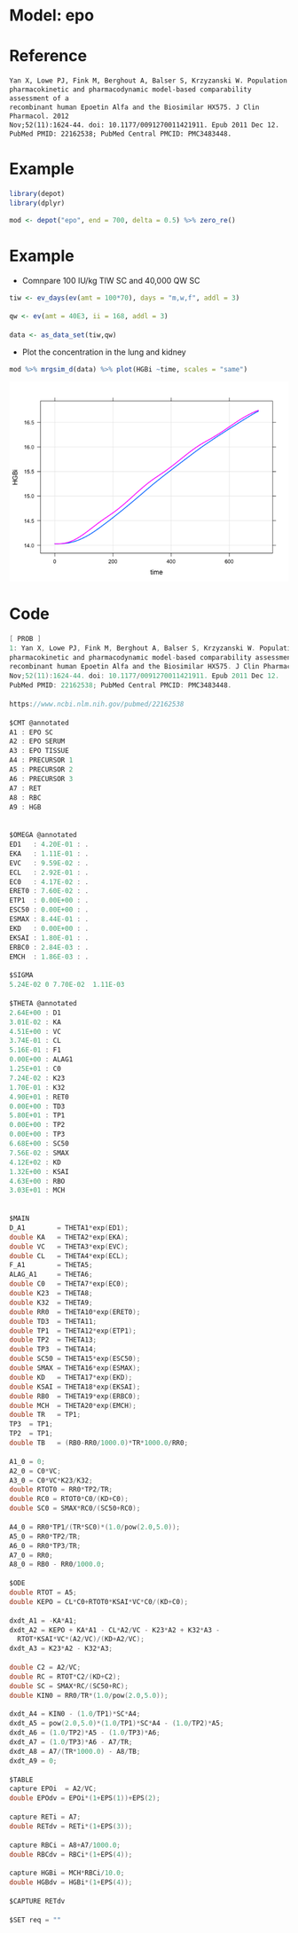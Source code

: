 Model: epo
================

# Reference

    Yan X, Lowe PJ, Fink M, Berghout A, Balser S, Krzyzanski W. Population
    pharmacokinetic and pharmacodynamic model-based comparability assessment of a
    recombinant human Epoetin Alfa and the Biosimilar HX575. J Clin Pharmacol. 2012
    Nov;52(11):1624-44. doi: 10.1177/0091270011421911. Epub 2011 Dec 12. 
    PubMed PMID: 22162538; PubMed Central PMCID: PMC3483448.

# Example

``` r
library(depot)
library(dplyr)
```

``` r
mod <- depot("epo", end = 700, delta = 0.5) %>% zero_re()
```

# Example

  - Comnpare 100 IU/kg TIW SC and 40,000 QW SC

<!-- end list -->

``` r
tiw <- ev_days(ev(amt = 100*70), days = "m,w,f", addl = 3)

qw <- ev(amt = 40E3, ii = 168, addl = 3)

data <- as_data_set(tiw,qw)
```

  - Plot the concentration in the lung and kidney

<!-- end list -->

``` r
mod %>% mrgsim_d(data) %>% plot(HGBi ~time, scales = "same")
```

![](epo_files/figure-gfm/unnamed-chunk-4-1.png)<!-- -->

# Code

``` c
[ PROB ]
1: Yan X, Lowe PJ, Fink M, Berghout A, Balser S, Krzyzanski W. Population
pharmacokinetic and pharmacodynamic model-based comparability assessment of a
recombinant human Epoetin Alfa and the Biosimilar HX575. J Clin Pharmacol. 2012
Nov;52(11):1624-44. doi: 10.1177/0091270011421911. Epub 2011 Dec 12. 
PubMed PMID: 22162538; PubMed Central PMCID: PMC3483448.

https://www.ncbi.nlm.nih.gov/pubmed/22162538

$CMT @annotated
A1 : EPO SC
A2 : EPO SERUM
A3 : EPO TISSUE
A4 : PRECURSOR 1
A5 : PRECURSOR 2
A6 : PRECURSOR 3
A7 : RET
A8 : RBC
A9 : HGB


$OMEGA @annotated
ED1   : 4.20E-01 : .
EKA   : 1.11E-01 : .
EVC   : 9.59E-02 : .
ECL   : 2.92E-01 : .
EC0   : 4.17E-02 : .
ERET0 : 7.60E-02 : .
ETP1  : 0.00E+00 : .
ESC50 : 0.00E+00 : .
ESMAX : 8.44E-01 : .
EKD   : 0.00E+00 : .
EKSAI : 1.80E-01 : .
ERBC0 : 2.84E-03 : .
EMCH  : 1.86E-03 : .

$SIGMA
5.24E-02 0 7.70E-02  1.11E-03

$THETA @annotated
2.64E+00 : D1
3.01E-02 : KA
4.51E+00 : VC
3.74E-01 : CL
5.16E-01 : F1
0.00E+00 : ALAG1  
1.25E+01 : C0 
7.24E-02 : K23  
1.70E-01 : K32
4.90E+01 : RET0  
0.00E+00 : TD3
5.80E+01 : TP1
0.00E+00 : TP2  
0.00E+00 : TP3  
6.68E+00 : SC50
7.56E-02 : SMAX  
4.12E+02 : KD  
1.32E+00 : KSAI  
4.63E+00 : RBO  
3.03E+01 : MCH


$MAIN
D_A1        = THETA1*exp(ED1);
double KA   = THETA2*exp(EKA);
double VC   = THETA3*exp(EVC);
double CL   = THETA4*exp(ECL);
F_A1        = THETA5;
ALAG_A1     = THETA6;
double C0   = THETA7*exp(EC0);
double K23  = THETA8;
double K32  = THETA9;
double RR0  = THETA10*exp(ERET0);
double TD3  = THETA11;
double TP1  = THETA12*exp(ETP1);
double TP2  = THETA13;
double TP3  = THETA14;
double SC50 = THETA15*exp(ESC50);
double SMAX = THETA16*exp(ESMAX);
double KD   = THETA17*exp(EKD);
double KSAI = THETA18*exp(EKSAI);
double RB0  = THETA19*exp(ERBC0);
double MCH  = THETA20*exp(EMCH);
double TR   = TP1;
TP3  = TP1;
TP2  = TP1;
double TB   = (RB0-RR0/1000.0)*TR*1000.0/RR0;

A1_0 = 0;
A2_0 = C0*VC;
A3_0 = C0*VC*K23/K32;
double RTOT0 = RR0*TP2/TR;
double RC0 = RTOT0*C0/(KD+C0);
double SC0 = SMAX*RC0/(SC50+RC0);

A4_0 = RR0*TP1/(TR*SC0)*(1.0/pow(2.0,5.0));
A5_0 = RR0*TP2/TR;
A6_0 = RR0*TP3/TR;
A7_0 = RR0;
A8_0 = RB0 - RR0/1000.0;

$ODE
double RTOT = A5;
double KEPO = CL*C0+RTOT0*KSAI*VC*C0/(KD+C0);

dxdt_A1 = -KA*A1;
dxdt_A2 = KEPO + KA*A1 - CL*A2/VC - K23*A2 + K32*A3 - 
  RTOT*KSAI*VC*(A2/VC)/(KD+A2/VC);
dxdt_A3 = K23*A2 - K32*A3;

double C2 = A2/VC;
double RC = RTOT*C2/(KD+C2);
double SC = SMAX*RC/(SC50+RC);
double KIN0 = RR0/TR*(1.0/pow(2.0,5.0));

dxdt_A4 = KIN0 - (1.0/TP1)*SC*A4;
dxdt_A5 = pow(2.0,5.0)*(1.0/TP1)*SC*A4 - (1.0/TP2)*A5;
dxdt_A6 = (1.0/TP2)*A5 - (1.0/TP3)*A6;
dxdt_A7 = (1.0/TP3)*A6 - A7/TR;
dxdt_A8 = A7/(TR*1000.0) - A8/TB;
dxdt_A9 = 0;

$TABLE
capture EPOi  = A2/VC;
double EPOdv = EPOi*(1+EPS(1))+EPS(2);

capture RETi = A7;
double RETdv = RETi*(1+EPS(3));

capture RBCi = A8+A7/1000.0;
double RBCdv = RBCi*(1+EPS(4));

capture HGBi = MCH*RBCi/10.0;
double HGBdv = HGBi*(1+EPS(4));

$CAPTURE RETdv

$SET req = ""
  
```
